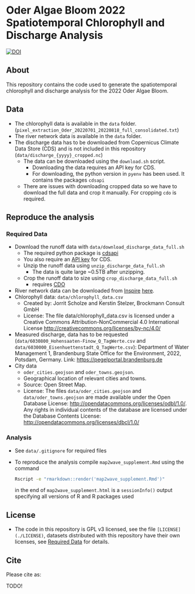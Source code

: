 # Oder Algae Bloom 2022 Spatiotemporal Chlorophyll and Discharge Analysis

[![DOI](https://zenodo.org/badge/DOI/10.5281/zenodo.8343700.svg)](https://doi.org/10.5281/zenodo.8343700)

## About
This repository contains the code used to generate the spatiotemporal
chlorophyll and discharge analysis for the 2022 Oder Algae Bloom.

## Data

- The chlorophyll data is available in the `data` folder.
  (`pixel_extraction_Oder_20220701_20220818_full_consolidated.txt`)
- The river network data is available in the `data` folder.
- The discharge data has to be downloaded from Copernicus Climate Data Store
  (CDS) and is not included in this repository (`data/discharge_{yyyy}_cropped.nc`)
  - The data can be downloaded using the `download.sh` script.
    - Downloading the data requires an API key for CDS.
    - For downloading, the python version in `pyenv` has been used. It contains
      the packages `cdsapi`
  - There are issues with downloading cropped data so we have to download the
    full data and crop it manually. For cropping `cdo` is required.

## Reproduce the analysis
### Required Data
- Download the runoff data with `data/download_discharge_data_full.sh`
  - The required python package is [cdsapi](https://cds.climate.copernicus.eu/toolbox/doc/index.html)
  - You also require an [API key](https://cds.climate.copernicus.eu/api-how-to#install-the-cds-api-key) for CDS.
  - Unzip the runoff data using `unzip_discharge_data_full.sh`
    - The data is quite large ~0.5TB after unzipping.
  - Crop the runoff data to size using `crop_discharge_data_full.sh`
    - requires [CDO](https://www.unidata.ucar.edu/software/netcdf/workshops/2012/third_party/CDO.html)
- River network data can be downloaded from
  [Inspire](https://inspire-geoportal.ec.europa.eu/download_details.html?view=downloadDetails&resourceId=%2FINSPIRE-d81e48c4-b4cf-11e3-a455-52540004b857_20230602-120602%2Fservices%2F1%2FPullResults%2F451-500%2Fdatasets%2F7&expandedSection=metadata)
  [here](https://wody.isok.gov.pl/atom_web/download/?fileId=107b702c828ca4d55f7317585ba016e8&name=RWB_2016_ManagementRestrictionOrRegulationZone_2020_L.zip).
- Chlorophyll data: `data/chlorophyll_data.csv`
  - Created by: Jorrit Scholze and Kerstin Stelzer, Brockmann Consult GmbH
  - License: The file data/chlorophyll_data.csv is licensed under a Creative Commons Attribution-NonCommercial 4.0 International License http://creativecommons.org/licenses/by-nc/4.0/
- Measured discharge, data has to be requested
  (`data/6030800_Hohensaaten-Finow_Q_TagWerte.csv` and
  `data/6030000_Eisenhuettenstadt_Q_TagWerte.csv`): Department of Water
  Management 1, Brandenburg State Office for the Environment, 2022, Potsdam,
  Germany. Link: https://pegelportal.brandenburg.de
- City data
  - `oder_cities.geojson` and `oder_towns.geojson`.
  - Geographical location of relevant cities and towns.
  - Source: Open Street Map.
  - License: The files `data/oder_cities.geojson` and `data/oder_towns.geojson`
    are made available under the Open Database License:
    http://opendatacommons.org/licenses/odbl/1.0/. Any rights in individual
    contents of the database are licensed under the Database Contents License:
    http://opendatacommons.org/licenses/dbcl/1.0/


### Analysis

- See `data/.gitignore` for required files
- To reproduce the analysis compile `map2wave_supplement.Rmd` using the command

  ```sh
  Rscript -e "rmarkdown::render('map2wave_supplement.Rmd')"
  ```

  in the end of `map2wave_supplement.html` is a `sessionInfo()` output specifying
  all versions of R and R packages used

## License

- The code in this repository is GPL v3 licensed, see the file `[LICENSE](./LICENSE)`,
  datasets distributed with this repository have their own licenses, see
  [Required Data](./README.md#required-data) for details.


## Cite

Please cite as:

TODO!

